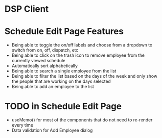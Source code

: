 # DSP Client

# Schedule Edit Page Features

- Being able to toggle the on/off labels and choose from a dropdown to switch from on, off, dispatch, etc
- Being able to click on the trash icon to remove employee from the currently viewed schedule
- Automatically sort alphabetically
- Being able to search a single employee from the list
- Being able to filter the list based on the days of the week and only show the people that are working on the days selected
- Being able to add an employee to the list

# TODO in Schedule Edit Page

- useMemo() for most of the components that do not need to re-render every time
- Data validation for Add Employee dialog
